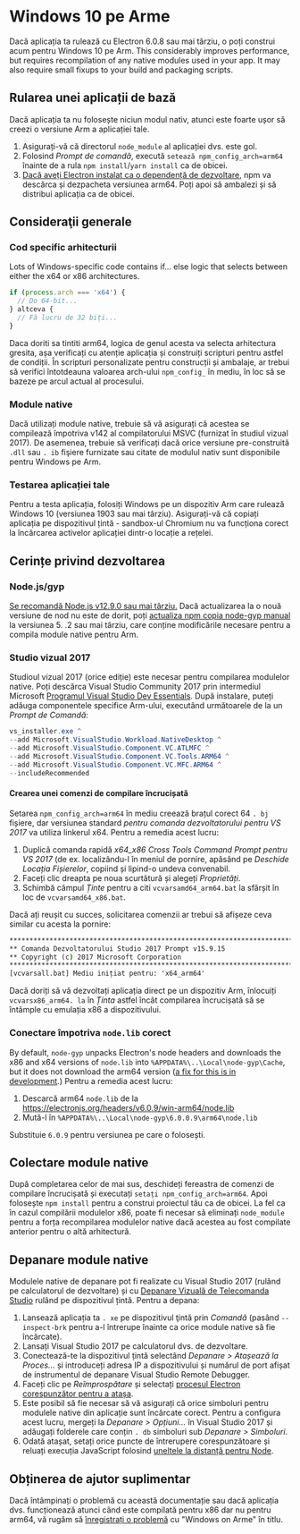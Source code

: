 # Windows 10 pe Arme

Dacă aplicația ta rulează cu Electron 6.0.8 sau mai târziu, o poți construi acum pentru Windows 10 pe Arm. This considerably improves performance, but requires recompilation of any native modules used in your app. It may also require small fixups to your build and packaging scripts.

## Rularea unei aplicații de bază

Dacă aplicația ta nu folosește niciun modul nativ, atunci este foarte ușor să creezi o versiune Arm a aplicației tale.

1. Asigurați-vă că directorul `node_module` al aplicației dvs. este gol.
2. Folosind _Prompt de comandă_, execută `setează npm_config_arch=arm64` înainte de a rula `npm install`/`yarn install` ca de obicei.
3. [Dacă aveți Electron instalat ca o dependență de dezvoltare](quick-start.md#prerequisites), npm va descărca și dezpacheta versiunea arm64. Poți apoi să ambalezi și să distribui aplicația ca de obicei.

## Consideraţii generale

### Cod specific arhitecturii

Lots of Windows-specific code contains if... else logic that selects between either the x64 or x86 architectures.

```js
if (process.arch === 'x64') {
  // Do 64-bit...
} altceva {
  // Fă lucru de 32 biți...
}
```

Daca doriti sa tintiti arm64, logica de genul acesta va selecta arhitectura gresita, așa verificați cu atenție aplicația și construiți scripturi pentru astfel de condiții. În scripturi personalizate pentru construcții și ambalaje, ar trebui să verifici întotdeauna valoarea arch-ului `npm_config_` în mediu, în loc să se bazeze pe arcul actual al procesului.

### Module native

Dacă utilizați module native, trebuie să vă asigurați că acestea se compilează împotriva v142 al compilatorului MSVC (furnizat în studiul vizual 2017). De asemenea, trebuie să verificați dacă orice versiune pre-construită `.dll` sau `. ib` fişiere furnizate sau citate de modulul nativ sunt disponibile pentru Windows pe Arm.

### Testarea aplicației tale

Pentru a testa aplicația, folosiți Windows pe un dispozitiv Arm care rulează Windows 10 (versiunea 1903 sau mai târziu). Asigurați-vă că copiați aplicația pe dispozitivul țintă - sandbox-ul Chromium nu va funcționa corect la încărcarea activelor aplicației dintr-o locație a rețelei.

## Cerințe privind dezvoltarea

### Node.js/gyp

[Se recomandă Node.js v12.9.0 sau mai târziu.](https://nodejs.org/en/) Dacă actualizarea la o nouă versiune de nod nu este de dorit, poți [actualiza npm copia node-gyp manual](https://github.com/nodejs/node-gyp/wiki/Updating-npm's-bundled-node-gyp) la versiunea 5. .2 sau mai târziu, care conține modificările necesare pentru a compila module native pentru Arm.

### Studio vizual 2017

Studioul vizual 2017 (orice ediție) este necesar pentru compilarea modulelor native. Poți descărca Visual Studio Community 2017 prin intermediul Microsoft [Programul Visual Studio Dev Essentials](https://visualstudio.microsoft.com/dev-essentials/). După instalare, puteți adăuga componentele specifice Arm-ului, executând următoarele de la un _Prompt de Comandă_:

```powershell
vs_installer.exe ^
--add Microsoft.VisualStudio.Workload.NativeDesktop ^
--add Microsoft.VisualStudio.Component.VC.ATLMFC ^
--add Microsoft.VisualStudio.Component.VC.Tools.ARM64 ^
--add Microsoft.VisualStudio.Component.VC.MFC.ARM64 ^
--includeRecommended
```

#### Crearea unei comenzi de compilare încrucișată

Setarea `npm_config_arch=arm64` în mediu creează brațul corect 64 `. bj` fișiere, dar versiunea standard _pentru comanda dezvoltatorului pentru VS 2017_ va utiliza linkerul x64. Pentru a remedia acest lucru:

1. Duplică comanda rapidă _x64_x86 Cross Tools Command Prompt pentru VS 2017_ (de ex. localizându-l în meniul de pornire, apăsând pe _Deschide Locația Fișierelor_, copiind și lipind-o undeva convenabil.
2. Faceți clic dreapta pe noua scurtătură și alegeți _Proprietăți_.
3. Schimbă câmpul _Ținte_ pentru a citi `vcvarsamd64_arm64.bat` la sfârșit în loc de `vcvarsamd64_x86.bat`.

Dacă ați reușit cu succes, solicitarea comenzii ar trebui să afișeze ceva similar cu acesta la pornire:

```bat
**************************************************************************
** Comanda Dezvoltatorului Studio 2017 Prompt v15.9.15
** Copyright (c) 2017 Microsoft Corporation
**************************************************************************************************
[vcvarsall.bat] Mediu inițiat pentru: 'x64_arm64'
```

Dacă doriți să vă dezvoltați aplicația direct pe un dispozitiv Arm, înlocuiți `vcvarsx86_arm64. la` în _Ținta_ astfel încât compilarea încrucișată să se întâmple cu emulația x86 a dispozitivului.

### Conectare împotriva `node.lib` corect

By default, `node-gyp` unpacks Electron's node headers and downloads the x86 and x64 versions of `node.lib` into `%APPDATA%\..\Local\node-gyp\Cache`, but it does not download the arm64 version ([a fix for this is in development](https://github.com/nodejs/node-gyp/pull/1875).) Pentru a remedia acest lucru:

1. Descarcă arm64 `node.lib` de la https://electronjs.org/headers/v6.0.9/win-arm64/node.lib
2. Mută-l în `%APPDATA%\..\Local\node-gyp\6.0.0.9\arm64\node.lib`

Substituie `6.0.9` pentru versiunea pe care o folosești.

## Colectare module native

După completarea celor de mai sus, deschideți fereastra de comenzi de compilare încrucișată și executați `setați npm_config_arch=arm64`. Apoi folosește `npm install` pentru a construi proiectul tău ca de obicei. La fel ca în cazul compilării modulelor x86, poate fi necesar să eliminați `node_module` pentru a forța recompilarea modulelor native dacă acestea au fost compilate anterior pentru o altă arhitectură.

## Depanare module native

Modulele native de depanare pot fi realizate cu Visual Studio 2017 (rulând pe calculatorul de dezvoltare) și cu [Depanare Vizuală de Telecomanda Studio](https://docs.microsoft.com/en-us/visualstudio/debugger/remote-debugging-cpp?view=vs-2019) rulând pe dispozitivul țintă. Pentru a depana:

1. Lansează aplicația ta `. xe` pe dispozitivul ţintă prin _Comandă_ (pasând `--inspect-brk` pentru a-l întrerupe înainte ca orice module native să fie încărcate).
2. Lansați Visual Studio 2017 pe calculatorul dvs. de dezvoltare.
3. Conectează-te la dispozitivul țintă selectând _Depanare > Atașează la Proces..._ și introduceți adresa IP a dispozitivului și numărul de port afișat de instrumentul de depanare Visual Studio Remote Debugger.
4. Faceți clic pe _Reîmprospătare_ și selectați [procesul Electron corespunzător pentru a atașa](../development/debug-instructions-windows.md).
5. Este posibil să fie necesar să vă asigurați că orice simboluri pentru modulele native din aplicație sunt încărcate corect. Pentru a configura acest lucru, mergeți la _Depanare > Opțiuni..._ în Visual Studio 2017 și adăugați folderele care conțin `. db` simboluri sub _Depanare > Simboluri_.
6. Odată atașat, setați orice puncte de întrerupere corespunzătoare și reluați execuția JavaScript folosind [uneltele la distanță pentru Node](debugging-main-process.md).

## Obținerea de ajutor suplimentar

Dacă întâmpinați o problemă cu această documentație sau dacă aplicația dvs. funcționează atunci când este compilată pentru x86 dar nu pentru arm64, vă rugăm să [înregistrați o problemă](../development/issues.md) cu "Windows on Arme" în titlu.
